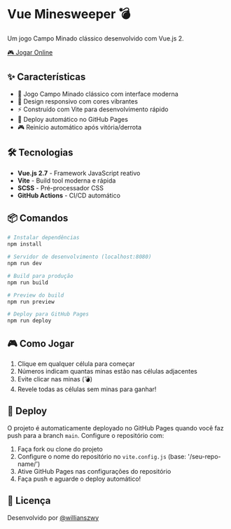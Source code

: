 # Vue Minesweeper 💣

Um jogo Campo Minado clássico desenvolvido com Vue.js 2. 

[🎮 Jogar Online](https://willianszwy.github.io/vue-minesweeper/)

## ✨ Características

- 🎯 Jogo Campo Minado clássico com interface moderna
- 🎨 Design responsivo com cores vibrantes
- ⚡ Construído com Vite para desenvolvimento rápido
- 🚀 Deploy automático no GitHub Pages
- 🎮 Reinício automático após vitória/derrota

## 🛠 Tecnologias

- **Vue.js 2.7** - Framework JavaScript reativo
- **Vite** - Build tool moderna e rápida  
- **SCSS** - Pré-processador CSS
- **GitHub Actions** - CI/CD automático

## 📦 Comandos

```bash
# Instalar dependências
npm install

# Servidor de desenvolvimento (localhost:8080)
npm run dev

# Build para produção
npm run build

# Preview do build
npm run preview

# Deploy para GitHub Pages
npm run deploy
```

## 🎮 Como Jogar

1. Clique em qualquer célula para começar
2. Números indicam quantas minas estão nas células adjacentes
3. Evite clicar nas minas (💣)
4. Revele todas as células sem minas para ganhar!

## 🚀 Deploy

O projeto é automaticamente deployado no GitHub Pages quando você faz push para a branch `main`. Configure o repositório com:

1. Faça fork ou clone do projeto
2. Configure o nome do repositório no `vite.config.js` (base: '/seu-repo-name/')
3. Ative GitHub Pages nas configurações do repositório
4. Faça push e aguarde o deploy automático!

## 📝 Licença

Desenvolvido por [@willianszwy](https://github.com/willianszwy)


